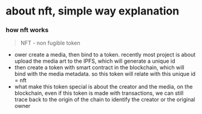 # about nft, simple way explanation

### how nft works
> NFT - non fugible token  

- ower create a media, then bind to a token. recently most project is about upload the media art to the IPFS, which will generate a unique id   
- then create a token with smart contract in the blockchain, which will bind with the media metadata. so this token will relate with this unique id = nft  
- what make this token special is about the creator and the media, on the blockchain, even if this token is made with transactions, we can still trace back to the origin of the chain to identify the creator or the original owner
